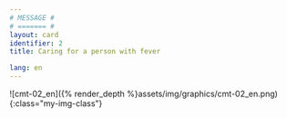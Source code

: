 ```yaml
---
# MESSAGE #
# ======= #
layout: card
identifier: 2
title: Caring for a person with fever

lang: en
---
```


![cmt-02_en]({% render_depth %}assets/img/graphics/cmt-02_en.png){:class="my-img-class"}
